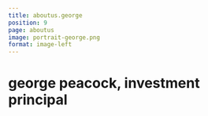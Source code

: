 ```yaml
---
title: aboutus.george
position: 9
page: aboutus
image: portrait-george.png
format: image-left
---
```


# george peacock, investment principal
